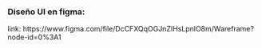 <h3>Diseño UI en figma: </h3>
link: 
https://www.figma.com/file/DcCFXQqOGJnZIHsLpnlO8m/Wareframe?node-id=0%3A1
